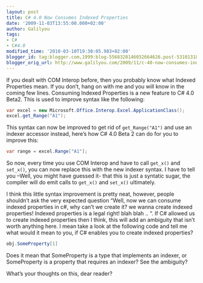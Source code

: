 ```yaml
---
layout: post
title: C# 4.0 Now Consumes Indexed Properties
date: '2009-11-03T13:55:00.000+02:00'
author: Galilyou
tags:
- C#
- C#4.0
modified_time: '2010-03-10T19:30:05.983+02:00'
blogger_id: tag:blogger.com,1999:blog-5568328146032664626.post-5310131863691552875
blogger_orig_url: http://www.galilyou.com/2009/11/c-40-now-consumes-indexed-properties.html
---
```


If you dealt with COM Interop before, then you probably know what Indexed Properties mean. If you don’t, hang on with me and you will know in the coming few lines. Consuming Indexed Properties is a new feature to C# 4.0 Beta2. This is used to improve syntax like the following:

```csharp
var excel = new Microsoft.Office.Interop.Excel.ApplicationClass();
excel.get_Range("A1");
```
This syntax can now be improved to get rid of ```get_Range("A1")``` and use an indexer accessor instead, here’s how C# 4.0 Beta 2 can do for you to improve this:

```csharp
var range = excel.Range["A1"];
```
So now, every time you use COM Interop and have to call ```get_x()``` and ```set_x()```, you can now replace this with the new indexer syntax. I have to tell you –Well, you might have guessed it- that this is just a syntatic sugar, the compiler will do emit calls to ```get_x()``` and ```set_x()``` ultimately.

I think this little syntax improvement is pretty neat, however, people shouldn’t ask the very expected question “Well, now we can consume indexed properties in c#, why can’t we create it? we wanna create indexed properties! Indexed properties is a legal right! blah blah .. “. If C# allowed us to create indexed properties then I think, this will add an ambiguity that isn’t worth anything here. I mean take a look at the following code and tell me what would it mean to you, if C# enables you to create indexed properties?

```csharp
obj.SomeProperty[1]
```
Does it mean that SomeProperty is a type that implements an indexer, or SomeProperty is a property that requires an indexer? See the ambiguity?



What’s your thoughts on this, dear reader?